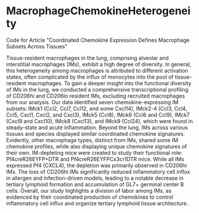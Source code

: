 # MacrophageChemokineHeterogeneity
Code for Article "Coordinated Chemokine Expression Defines Macrophage Subsets Across Tissues"

Tissue-resident macrophages in the lung, comprising alveolar and interstitial macrophages (IMs), exhibit a high degree of diversity. In general, this heterogeneity among macrophages is attributed to different activation states, often complicated by the influx of monocytes into the pool of tissue-resident macrophages. To gain a deeper insight into the functional diversity of IMs in the lung, we conducted a comprehensive transcriptional profiling of CD206hi and CD206lo resident IMs, excluding recruited macrophages from our analysis. Our data identified seven chemokine-expressing IM subsets: IMck1 (Ccl2, Ccl7, Ccl12, and some Cxcl14), IMck2-4 (Ccl3, Ccl4, Ccl5, Cxcl1, Cxcl2, and Cxcl3), IMck5 (Ccl8), IMck6 (Ccl6 and Ccl9), IMck7 (Cxcl9 and Cxcl10), IMck8 (Cxcl13), and IMck9 (Ccl24), which were found in steady-state and acute inflammation. Beyond the lung, IMs across various tissues and species displayed similar coordinated chemokine signatures. Evidently, other macrophage types, distinct from IMs, shared some IM chemokine profiles, while also displaying unique chemokine signatures of their own. IM-depleting mice were created to study their functional role: Pf4creR26EYFP+DTR and Pf4creR26EYFPCx3cr1DTR mice. While all IMs expressed Pf4 (CXCL4), the depletion was primarily observed in CD206hi IMs. The loss of CD206hi IMs significantly reduced inflammatory cell influx in allergen and infection-driven models, leading to a notable decrease in tertiary lymphoid formation and accumulation of GL7+ germinal center B cells. Overall, our study highlights a division of labor among IMs, as evidenced by their coordinated production of chemokines to control inflammatory cell influx and organize tertiary lymphoid tissue architecture.
